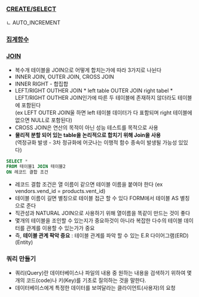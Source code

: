 ### [CREATE/SELECT](https://github.com/yeRim650/TIL/blob/main/DB/SQL/select_ex.sql)   
  ㄴ AUTO_INCREMENT
### [집계함수](https://github.com/yeRim650/TIL/blob/main/DB/SQL/aggregate_function.sql)
### [JOIN](https://github.com/yeRim650/TIL/blob/main/DB/SQL/join.sql)
  * 복수개 테이블을 JOIN으로 어떻게 합치는가에 따라 3가지로 나뉜다
   * INNER JOIN, OUTER JOIN, CROSS JOIN
   * INNER RIGHT - 합집합
   * LEFT/RIGHT OUTHER JOIN
    * left table OUTER JOIN right tabel
    * LEFT/RIGHT OUTHER JOIN인가에 따른 두 테이블에 존재하지 않더라도 테이블에 포함된다  
    (ex LEFT OUTER JOIN울 하면 left 테이블 데이터가 다 표함되며 right 테이블에 없으면 NULL로 포함된다)
   * CROSS JOIN은 연산의 목적이 아닌 성능 테스트를 목적으로 사용
   * **물리적 분할 되어 있는 table을 논리적으로 합치기 위해 Join을 사용**  
  (역정규화 발생 - 3차 정규화에 어긋나는 이행적 함수 종속이 발생될 가능성 있있다)
```SQL
SELECT *
FROM 테이블1 JOIN 테이블2
ON 레코드 결합 조건
```
* 레코드 결합 조건은 열 이름이 같으면 테이블 이름을 붙여야 한다 (ex vendors.vend_id = products.vent_id)
* 테이블 이름이 길면 별칭으로 테이블 접근 할 수 있다 FORM에서 테이블 AS 별칭 으로 준다
* 직관성과 NATURAL JOIN으로 사용하기 위해  열이름을 똑같이 만드는 것이 좋다
* 몇개의 테이블을 조인할 수 있는지가 중요하것이 아니라 복잡한 다수의 테이블 데이터를 관계를 이용할 수 있는가가 중요 
* 즉, **테이블 관계 팍악 중요** : 테이블 관계를 파악 할 수 있는 E.R 다이어그램(ERD)(Entity)
### 쿼리 만들기
* 쿼리(Query)란 데이터베이스나 파일의 내용 중 원하는 내용을 검색하기 위하여 몇 개의 코드(code)나 키(Key)를 기초로 질의하는 것을 말한다.
* 데이터베이스에게 특정한 데이터를 보여달라는 클라이언트(사용자)의 요청
